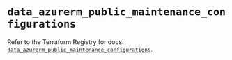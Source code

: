 # `data_azurerm_public_maintenance_configurations`

Refer to the Terraform Registry for docs: [`data_azurerm_public_maintenance_configurations`](https://registry.terraform.io/providers/hashicorp/azurerm/4.9.0/docs/data-sources/public_maintenance_configurations).
